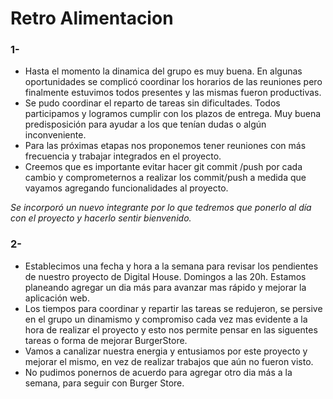 # Retro Alimentacion
### 1-  
- Hasta el momento la dinamica del grupo es muy buena. En algunas oportunidades se complicó coordinar los horarios de las reuniones pero finalmente estuvimos todos presentes y las mismas fueron productivas. 
- Se pudo coordinar el reparto de tareas sin dificultades. Todos participamos y logramos cumplir con los plazos de entrega. Muy buena predisposición para ayudar a los que tenían dudas o algún inconveniente.
- Para las próximas etapas nos proponemos tener reuniones con más frecuencia y trabajar integrados en el proyecto.
- Creemos que es importante evitar hacer git commit /push por cada cambio y comprometernos a realizar los commit/push a medida que vayamos agregando funcionalidades al proyecto.

*Se incorporó un nuevo integrante por lo que tedremos que ponerlo al día con el proyecto y hacerlo sentir bienvenido.*

### 2-
- Establecimos una fecha y hora a la semana para revisar los pendientes de nuestro proyecto de Digital House. Domingos a las 20h. Estamos planeando agregar un dia más para avanzar mas rápido y mejorar la aplicación web.
- Los tiempos para coordinar y repartir las tareas se redujeron, se persive en el grupo un dinamismo y compromiso cada vez mas evidente a la hora de realizar el proyecto y esto nos permite pensar en las siguentes tareas o forma de mejorar BurgerStore.
- Vamos a canalizar nuestra energia y entusiamos por este proyecto y mejorar el mismo, en vez de realizar trabajos que aún no fueron visto.
- No pudimos ponernos de acuerdo para agregar otro dia más a la semana, para seguir con Burger Store.
